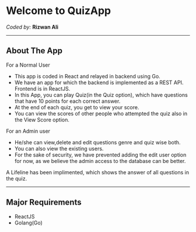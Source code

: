 # Welcome to QuizApp
*Coded by:* **Rizwan Ali**

----------
About The App
-------------
For a Normal User
- This app is coded in React and relayed in backend using Go. 
- We have an app for which the backend is implemented as a REST API. Frontend is in ReactJS.
- In this App, you can play Quiz(in the Quiz option), which have questions that have 10 points for each correct answer. 
- At the end of each quiz, you get to view your score. 
- You can view the scores of other people who attempted the quiz also in the View Score option.

For an Admin user
- He/she can view,delete and edit questions genre and quiz wise both. 
- You can also view the existing users. 
- For the sake of security, we have prevented adding the edit user option for now, as we believe the admin access to the database can be better.

A Lifeline has been implimented, which shows the answer of all questions in the quiz. 

----------
Major Requirements
-------------
- ReactJS
- Golang(Go)
